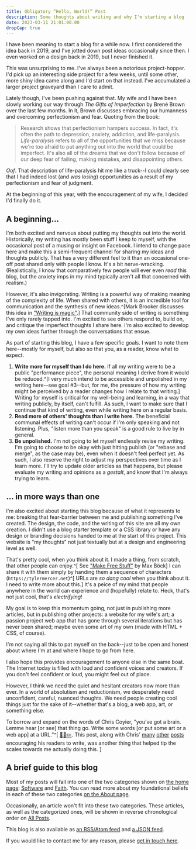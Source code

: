 ```yaml
---
title: Obligatory “Hello, World!” Post
description: Some thoughts about writing and why I'm starting a blog
date: 2023-03-11 21:01:00.00
dropCap: true
---
```


I have been meaning to start a blog for a while now.
I first considered the idea back in 2019,
and I've jotted down post ideas occasionally since then.
I even worked on a design back in 2019,
but I never finished it.

This was unsurprising to me.
I've always been a notorious project-hopper.
I'd pick up an interesting side project for a few weeks,
until some other, more shiny idea came along and I'd start on that instead.
I've accumulated a larger project graveyard than I care to admit.

Lately though, I've been pushing against that.
My wife and I have been slowly working our way through
_The Gifts of Imperfection_ by Brené Brown over the last few months.
In it, Brown discusses embracing our humanness
and overcoming perfectionism and fear. Quoting from the book:

> Research shows that perfectionism hampers success.
> In fact, it's often the path to depression, anxiety, addiction, and life-paralysis.
> _Life-paralysis_ refers to all of the opportunities
> that we miss because we're too afraid to put anything out into
> the world that could be imperfect.
> It's also all of the dreams that we don't follow because of our
> deep fear of failing, making mistakes, and disappointing others.

_Oof_. That description of life-paralysis hit me like a truck--I could
clearly see that I had indeed lost (and _was losing_) opportunities as a result
of my perfectionism and fear of judgment.

At the beginning of this year,
with the encouragement of my wife,
I decided I'd finally do it.

## A beginning...

I'm both excited and nervous about putting my thoughts out into the world.
Historically, my writing has mostly been stuff I keep to myself,
with the occasional post of a musing or insight on Facebook.
I intend to change pace here and make this a semi-frequent
channel for sharing my ideas and thoughts publicly.
That has a very different feel to it
than an occasional one-off post shared only with people I know.
It's a bit nerve-wracking.
(Realistically, I know that comparatively few people
will ever even _read_ this blog, but the anxiety imps in my mind
typically aren't all that concerned with realism.)

However, it's also invigorating. Writing is a powerful way of
making meaning of the complexity of life.
When shared with others, it is an
incredible tool for communication and the synthesis of new
ideas.^[Mark Brooker discusses this idea in ["Writing is magic"](https://brooker.co.za/blog/2022/11/08/writing.html).]
That community side of writing is something I've only rarely tapped into.
I'm excited to see others respond to, build on, and critique the imperfect thoughts I share here.
I'm also excited to develop my own ideas further through the conversations that ensue.

As part of starting this blog,
I have a few specific goals.
I want to note them here--mostly for myself, but also so that you,
as a reader, know what to expect.

1. **Write more for myself than I do here.** If all my writing
   were to be a public "performance piece", the personal meaning I
   derive from it would be reduced.^[I very much intend to be
   accessible and unpolished in my writing here--see goal
   #3--but, for me,
   the pressure of how my writing might be perceived by a reader
   changes how I relate to that writing.]
   Writing for myself is critical
   for my well-being and learning, in a way that writing
   publicly, by itself, can't fulfill.
   As such, I want to make sure that I continue that kind of
   writing, even while writing here on a regular basis.
2. **Read more of others' thoughts than I write here.** The
   beneficial communal effects of writing can't occur if I'm only
   speaking and not listening.
   Plus, "listen more than you speak" is a good rule to live by
   in general.
3. **Be unpolished.** I'm not going to let myself endlessly
   revise my writing.
   I'm going to choose to be okay with just hitting publish (or "rebase and merge", as the case may be), even when
   it doesn't feel perfect yet.
   As such, I also reserve the right to adjust my perspectives over time as I learn more.
   I'll try to update older articles as that happens, but please
   evaluate my writing and opinions as a _gestalt_, and know that I'm always trying to learn.

## ... in more ways than one

I'm also excited about starting this blog because of what it represents to me:
breaking that fear-barrier between me and publishing something I've created.
The design, the code, and the writing of this site are all my own creation.
I didn't use a blog starter template or a CSS library or have any
design or branding decisions handed to me at the start of this project.
This website is "my thoughts" not just textually
but at a design and engineering level as well.

That's pretty cool, when you think about it.
I made a thing, from scratch, that other people can enjoy.^[
   See ["Make Free Stuff"](https://mxb.dev/blog/make-free-stuff/) by Max Böck]
I can share it with them simply by handing them a sequence of characters
(`https://tylermercer.net`)^[
   URLs are *so dang cool* when you think about it.
   I need to write more about this.]
It's a peice of my mind that people anywhere in the world
can experience and (hopefully) relate to.
Heck, that's not just cool, that's _electrifying_!

My goal is to keep this momentum going,
not just in publishing more articles,
but in publishing other projects:
a website for my wife's art;
a passion project web app that has gone through
several iterations but has never been shared;
maybe even some art of my own (made with HTML + CSS, of course).

I'm not saying all this to pat myself on the back--just to be
open and honest about where I'm at and where I hope to go from here.

I also hope this provides encouragement
to anyone else in the same boat.
The Internet today is filled with loud and confident voices and creators.
If you don't feel confident or loud, you might feel out of place.

However, I think we need the quiet and hesitant creators now more than ever.
In a world of absolutism and reductionism, we desperately need
unconfident, careful, nuanced thoughts.
We need people creating cool things just for the sake of it--whether
that's a blog, a web app, art, or something else.

To borrow and expand on the words of Chris Coyier, "you’ve got a brain.
Lemme hear [or see] that thing go. 
Write some words [or put some art or a web app] at a URL."^[
   [🧠💭✏️](https://chriscoyier.net/2022/05/11/%F0%9F%A7%A0%F0%9F%92%AD%E2%9C%8F%EF%B8%8F/). 
   This post, along with Chris' [many](https://chriscoyier.net/2022/02/24/day-and-night-your-content-searches-the-world-for-people-and-opportunities/)
   [other](https://chriscoyier.net/2022/12/26/writing-the-cornerstone-of-amplification/)
   [posts](https://chriscoyier.net/2023/01/09/getting-the-most-value-out-of-an-answer/) 
   encouraging his readers to write, 
   was another thing that helped tip the scales towards me actually doing this.
   ]

## A brief guide to this blog

Most of my posts will fall into one of the two categories shown
on [the home page](/): [Software](/posts/software) and [Faith](/posts/faith). 
You can read more about my foundational beliefs
in each of these two categories [on the About page](/about).

Occasionally, an article won't fit into these two categories.
These articles, as well as the categorized ones, will be shown in
reverse chronological order on [All Posts](/posts).

This blog is also available as [an RSS/Atom feed](/feeds/feed.xml) and [a JSON feed](/feeds/feed.json).

If you would like to contact me for any reason, please [get in touch here](/contact).